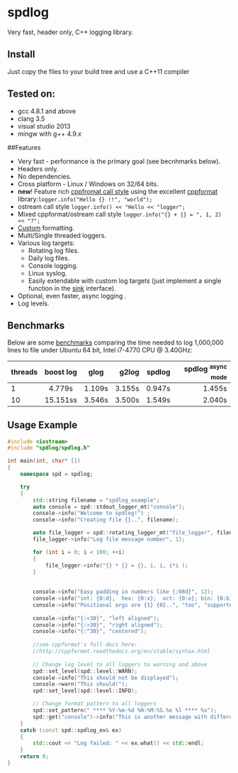# spdlog

Very fast, header only, C++ logging library.


## Install
Just copy the files to your build tree and use a C++11 compiler


## Tested on:
* gcc 4.8.1 and above
* clang 3.5
* visual studio 2013
* mingw with g++ 4.9.x

##Features
* Very fast - performance is the primary goal (see becnhmarks below).
* Headers only.
* No dependencies.
* Cross platform - Linux / Windows on 32/64 bits.
* **new**! Feature rich [cppfromat call style](http://cppformat.readthedocs.org/en/stable/syntax.html) using the excellent [cppformat](http://cppformat.github.io/) library:```logger.info("Hello {} !!", "world");```
* ostream call style ```logger.info() << "Hello << "logger";```
* Mixed cppformat/ostream call style ```logger.info("{} + {} = ", 1, 2) << "?";```
* [Custom](https://github.com/gabime/spdlog/wiki/Custom-formatting) formatting.
* Multi/Single threaded loggers.
* Various log targets:
    * Rotating log files.
    * Daily log files.
    * Console logging.
    * Linux syslog.
    * Easily extendable with custom log targets  (just implement a single function in the [sink](include/spdlog/sinks/sink.h) interface).
* Optional, even faster, async logging .
* Log levels.




## Benchmarks

Below are some [benchmarks](bench) comparing the time needed to log 1,000,000 lines to file under Ubuntu 64 bit, Intel i7-4770 CPU @ 3.40GHz:

|threads|boost log|glog|g2log|spdlog|spdlog <sup>async mode</sup>|
|-------|:-------:|:-----:|------:|------:|------:|
|1|4.779s|1.109s|3.155s|0.947s|1.455s
|10|15.151ss|3.546s|3.500s|1.549s|2.040s|




## Usage Example
```c++
#include <iostream>
#include "spdlog/spdlog.h"

int main(int, char* [])
{
    namespace spd = spdlog;

    try
    {
        std::string filename = "spdlog_example";
        auto console = spd::stdout_logger_mt("console");
        console->info("Welcome to spdlog!") ;
        console->info("Creating file {}..", filename);

        auto file_logger = spd::rotating_logger_mt("file_logger", filename, 1024 * 1024 * 5, 3);
        file_logger->info("Log file message number", 1);

        for (int i = 0; i < 100; ++i)
        {
            file_logger->info("{} * {} = {}, i, i, i*i );
        }
        
        
        console->info("Easy padding in numbers like {:08d}", 12);
        console->info("int: {0:d};  hex: {0:x};  oct: {0:o}; bin: {0:b}", 42);
        console->info("Positional args are {1} {0}..", "too", "supported): 
        
        console->info("{:<30}", "left aligned");
        console->info("{:>30}", "right aligned");
        console->info("{:^30}", "centered");
        
        //see cppformat's full docs here:
        //http://cppformat.readthedocs.org/en/stable/syntax.html
        
        // Change log level to all loggers to warning and above
        spd::set_level(spd::level::WARN);
        console->info("This should not be displayed");
        console->warn("This should!");
        spd::set_level(spd::level::INFO);

        // Change format pattern to all loggers
        spd::set_pattern(" **** %Y-%m-%d %H:%M:%S.%e %l **** %v");
        spd::get("console")->info("This is another message with different format");
    }
    catch (const spd::spdlog_ex& ex)
    {
        std::cout << "Log failed: " << ex.what() << std::endl;
    }
    return 0;
}
```

